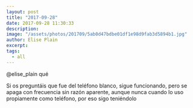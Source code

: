 ```yaml
---
layout: post
title: "2017-09-28"
date: 2017-09-28 11:30:33
description: 
image: "/assets/photos/201709/5ab0d47bdbe01df1e98d9fab3d5894b1.jpg"
author: Elise Plain
excerpt: 
tags: 
  - all
---
```



<p></p>
<p>@elise_plain qué</p><p>Si os preguntáis que fue del teléfono blanco, sigue funcionando, pero se apaga con frecuencia sin razón aparente, aunque nunca cuando lo uso propiamente como teléfono, por eso sigo teniéndolo</p>